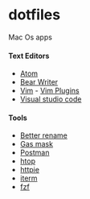 # dotfiles

Mac Os apps

#### Text Editors

* [Atom](https://atom.io)
* [Bear Writer](http://www.bear-writer.com/)
* [Vim](http://www.vim.org/) -
  [Vim Plugins](editor-plugin.md#vim-plugin)
* [Visual studio code](https://code.visualstudio.com/)

#### Tools
* [Better rename](https://www.publicspace.net/BetterRename/)
* [Gas mask](https://github.com/2ndalpha/gasmask)
* [Postman](https://www.postman.com/)
* [htop](https://htop.dev/)
* [httpie](https://httpie.io/)
* [iterm](https://iterm2.com/)
* [fzf](https://github.com/junegunn/fzf)